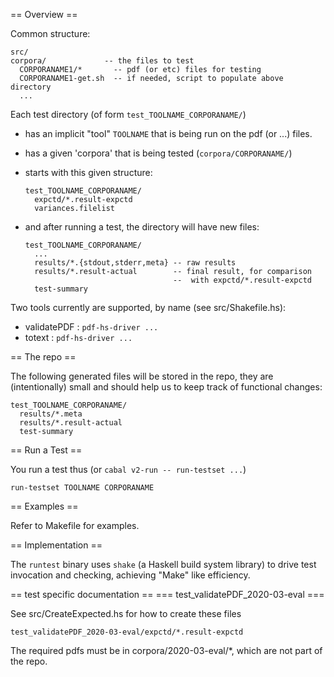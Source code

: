 == Overview ==

Common structure:
  ```
  src/
  corpora/             -- the files to test
    CORPORANAME1/*       -- pdf (or etc) files for testing
    CORPORANAME1-get.sh  -- if needed, script to populate above directory
    ...
  ```

Each test directory (of form `test_TOOLNAME_CORPORANAME/`)
  - has an implicit "tool" `TOOLNAME` that is being run on the pdf (or ...) files.
  - has a given 'corpora' that is being tested (`corpora/CORPORANAME/`)
  - starts with this given structure:
      ```
      test_TOOLNAME_CORPORANAME/
        expctd/*.result-expctd
        variances.filelist
      ```
    
  - and after running a test, the directory will have new files:
      ```
      test_TOOLNAME_CORPORANAME/
        ...
        results/*.{stdout,stderr,meta} -- raw results
        results/*.result-actual        -- final result, for comparison
                                       --  with expctd/*.result-expctd
        test-summary
      ```
    
Two tools currently are supported, by name (see src/Shakefile.hs):
  - validatePDF : `pdf-hs-driver ...`
  - totext      : `pdf-hs-driver ...`

== The repo ==

The following generated files will be stored in the repo, they are
(intentionally) small and should help us to keep track of functional 
changes:

    test_TOOLNAME_CORPORANAME/
      results/*.meta
      results/*.result-actual
      test-summary
   
 
== Run a Test ==

You run a test thus (or `cabal v2-run -- run-testset ...`)

  `run-testset TOOLNAME CORPORANAME`
  
== Examples ==

Refer to Makefile for examples.

== Implementation ==

The `runtest` binary uses `shake` (a Haskell build system library) to 
drive test invocation and checking, achieving "Make" like efficiency.

== test specific documentation ==
=== test_validatePDF_2020-03-eval ===

See src/CreateExpected.hs for how to create these files

    test_validatePDF_2020-03-eval/expctd/*.result-expctd

The required pdfs must be in corpora/2020-03-eval/*, which are not part
of the repo.

